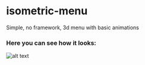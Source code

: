 # isometric-menu
 Simple, no framework, 3d menu with basic animations

### Here you can see how it looks:

![alt text](https://github.com/n00sek/isometric-menu/blob/main/isometric-menu.png)